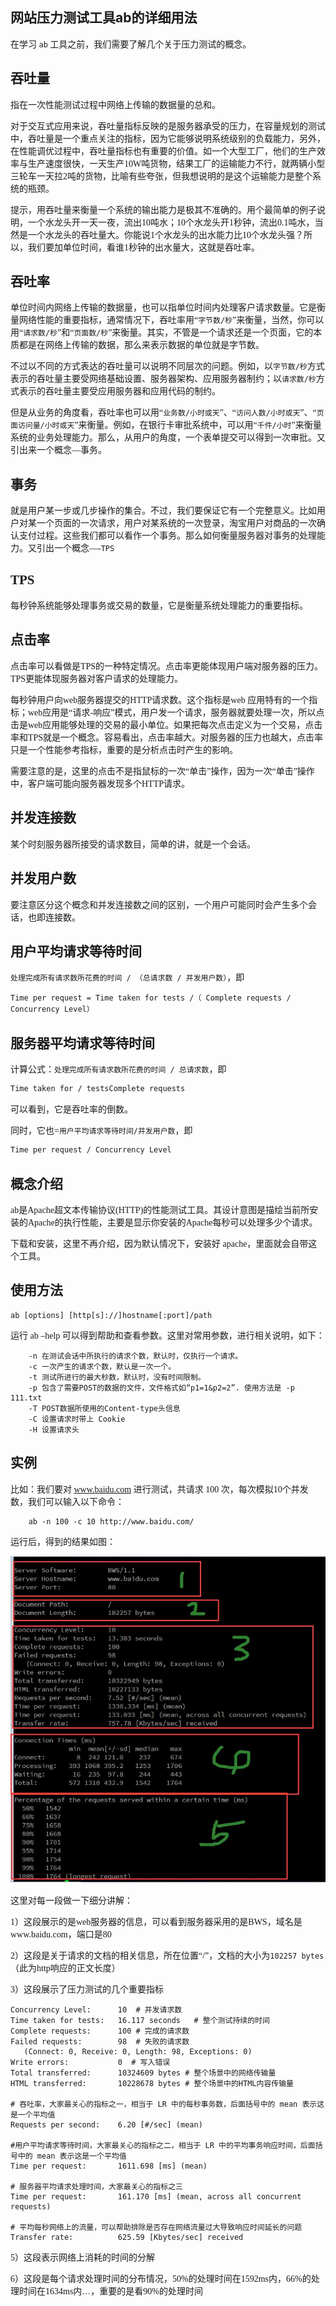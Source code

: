 ## 网站压力测试工具ab的详细用法

<font face=黑体>

在学习 `ab` 工具之前，我们需要了解几个关于压力测试的概念。

## 吞吐量 

指在一次性能测试过程中网络上传输的数据量的总和。 

对于交互式应用来说，吞吐量指标反映的是服务器承受的压力，在容量规划的测试中，吞吐量是一个重点关注的指标，因为它能够说明系统级别的负载能力，另外，在性能调优过程中，吞吐量指标也有重要的价值。如一个大型工厂，他们的生产效率与生产速度很快，一天生产10W吨货物，结果工厂的运输能力不行，就两辆小型三轮车一天拉2吨的货物，比喻有些夸张，但我想说明的是这个运输能力是整个系统的瓶颈。 

提示，用吞吐量来衡量一个系统的输出能力是极其不准确的。用个最简单的例子说明，一个水龙头开一天一夜，流出10吨水；10个水龙头开1秒钟，流出0.1吨水，当然是一个水龙头的吞吐量大。你能说1个水龙头的出水能力比10个水龙头强？所以，我们要加单位时间，看谁1秒钟的出水量大，这就是吞吐率。

## 吞吐率 

单位时间内网络上传输的数据量，也可以指单位时间内处理客户请求数量。它是衡量网络性能的重要指标，通常情况下，吞吐率用“`字节数/秒`”来衡量，当然，你可以用“`请求数/秒`”和“`页面数/秒`”来衡量。其实，不管是一个请求还是一个页面，它的本质都是在网络上传输的数据，那么来表示数据的单位就是字节数。 

不过以不同的方式表达的吞吐量可以说明不同层次的问题。例如，以`字节数/秒`方式表示的吞吐量主要受网络基础设置、服务器架构、应用服务器制约；以`请求数/秒`方式表示的吞吐量主要受应用服务器和应用代码的制约。 

但是从业务的角度看，吞吐率也可以用“`业务数/小时或天`”、“`访问人数/小时或天`”、“`页面访问量/小时或天`”来衡量。例如，在银行卡审批系统中，可以用“`千件/小时`”来衡量系统的业务处理能力。那么，从用户的角度，一个表单提交可以得到一次审批。又引出来一个概念—事务。

## 事务 

就是用户某一步或几步操作的集合。不过，我们要保证它有一个完整意义。比如用户对某一个页面的一次请求，用户对某系统的一次登录，淘宝用户对商品的一次确认支付过程。这些我们都可以看作一个事务。那么如何衡量服务器对事务的处理能力。又引出一个概念—-`TPS`

## TPS 

每秒钟系统能够处理事务或交易的数量，它是衡量系统处理能力的重要指标。

## 点击率 

点击率可以看做是TPS的一种特定情况。点击率更能体现用户端对服务器的压力。TPS更能体现服务器对客户请求的处理能力。 

每秒钟用户向web服务器提交的HTTP请求数。这个指标是web 应用特有的一个指标；web应用是“请求-响应”模式，用户发一个请求，服务器就要处理一次，所以点击是web应用能够处理的交易的最小单位。如果把每次点击定义为一个交易，点击率和TPS就是一个概念。容易看出，点击率越大。对服务器的压力也越大，点击率只是一个性能参考指标，重要的是分析点击时产生的影响。 

需要注意的是，这里的点击不是指鼠标的一次“单击”操作，因为一次“单击”操作中，客户端可能向服务器发现多个HTTP请求。

## 并发连接数 

某个时刻服务器所接受的请求数目，简单的讲，就是一个会话。

## 并发用户数 

要注意区分这个概念和并发连接数之间的区别，一个用户可能同时会产生多个会话，也即连接数。

## 用户平均请求等待时间 

`处理完成所有请求数所花费的时间 / （总请求数 / 并发用户数）`，即 

`Time per request = Time taken for tests /（ Complete requests / Concurrency Level）`

## 服务器平均请求等待时间 

计算公式：`处理完成所有请求数所花费的时间 / 总请求数`，即 

`Time taken for / testsComplete requests` 

可以看到，它是吞吐率的倒数。 

同时，它也=`用户平均请求等待时间/并发用户数`，即 

`Time per request / Concurrency Level`

## 概念介绍 

ab是Apache超文本传输协议(HTTP)的性能测试工具。其设计意图是描绘当前所安装的Apache的执行性能，主要是显示你安装的Apache每秒可以处理多少个请求。

下载和安装，这里不再介绍，因为默认情况下，安装好 apache，里面就会自带这个工具。

## 使用方法 

    ab [options] [http[s]://]hostname[:port]/path

运行 ab –help 可以得到帮助和查看参数。这里对常用参数，进行相关说明，如下：
```
    -n 在测试会话中所执行的请求个数，默认时，仅执行一个请求。 
    -c 一次产生的请求个数，默认是一次一个。 
    -t 测试所进行的最大秒数，默认时，没有时间限制。 
    -p 包含了需要POST的数据的文件，文件格式如“p1=1&p2=2”. 使用方法是 -p 111.txt 
    -T POST数据所使用的Content-type头信息 
    -C 设置请求时带上 Cookie 
    -H 设置请求头
```
## 实例 

比如：我们要对 www.baidu.com 进行测试，共请求 100 次，每次模拟10个并发数，我们可以输入以下命令：
```
    ab -n 100 -c 10 http://www.baidu.com/
```
运行后，得到的结果如图：

![123.jpg][0]

这里对每一段做一下细分讲解：

1）这段展示的是web服务器的信息，可以看到服务器采用的是BWS，域名是www.baidu.com，端口是80

2）这段是关于请求的文档的相关信息，所在位置“/”，文档的大小为`102257 bytes`（此为http响应的正文长度）

3）这段展示了压力测试的几个重要指标

```
Concurrency Level:      10  # 并发请求数
Time taken for tests:   16.117 seconds   # 整个测试持续的时间
Complete requests:      100 # 完成的请求数
Failed requests:        98  # 失败的请求数
   (Connect: 0, Receive: 0, Length: 98, Exceptions: 0)
Write errors:           0  # 写入错误
Total transferred:      10324609 bytes # 整个场景中的网络传输量
HTML transferred:       10228678 bytes # 整个场景中的HTML内容传输量

# 吞吐率，大家最关心的指标之一，相当于 LR 中的每秒事务数，后面括号中的 mean 表示这是一个平均值
Requests per second:    6.20 [#/sec] (mean) 

#用户平均请求等待时间，大家最关心的指标之二，相当于 LR 中的平均事务响应时间，后面括号中的 mean 表示这是一个平均值
Time per request:       1611.698 [ms] (mean)

# 服务器平均请求处理时间，大家最关心的指标之三
Time per request:       161.170 [ms] (mean, across all concurrent requests)

# 平均每秒网络上的流量，可以帮助排除是否存在网络流量过大导致响应时间延长的问题
Transfer rate:          625.59 [Kbytes/sec] received
```

5）这段表示网络上消耗的时间的分解

6）这段是每个请求处理时间的分布情况，50%的处理时间在1592ms内，66%的处理时间在1634ms内…，重要的是看90%的处理时间

</font>

[0]: ./img/1482760839745246.jpg
